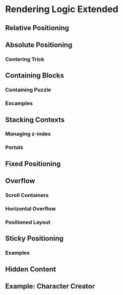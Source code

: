 # Rendering Logic Extended

## Relative Positioning

## Absolute Positioning
### Centering Trick

## Containing Blocks
### Containing Puzzle
### Excamples

## Stacking Contexts
### Managing z-index
### Portals

## Fixed Positioning

## Overflow
### Scroll Containers
### Horizontal Overflow
### Positioned Layout

## Sticky Positioning
### Examples

## Hidden Content

## Example: Character Creator
